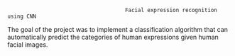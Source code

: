                                          Facial expression recognition using CNN

The goal of the project was to implement a classification algorithm that can automatically predict the
categories of human expressions given human facial images.
